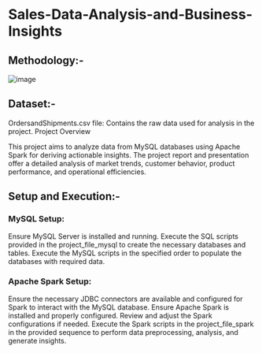 # Sales-Data-Analysis-and-Business-Insights

## Methodology:-
![image](https://github.com/Sivaramasaran2773/Sales-Data-Analysis-and-Business-Insights/assets/96780921/adb6d7d7-683d-40a7-9e02-59559d0a4606)

## Dataset:-
OrdersandShipments.csv file: Contains the raw data used for analysis in the project.
Project Overview

This project aims to analyze data from MySQL databases using Apache Spark for deriving actionable insights. The project report and presentation offer a detailed analysis of market trends, customer behavior, product performance, and operational efficiencies.

## Setup and Execution:-
### MySQL Setup:

Ensure MySQL Server is installed and running.
Execute the SQL scripts provided in the project_file_mysql to create the necessary databases and tables.
Execute the MySQL scripts in the specified order to populate the databases with required data.

### Apache Spark Setup:
Ensure the necessary JDBC connectors are available and configured for Spark to interact with the MySQL database.
Ensure Apache Spark is installed and properly configured.
Review and adjust the Spark configurations if needed.
Execute the Spark scripts in the project_file_spark in the provided sequence to perform data preprocessing, analysis, and generate insights.
